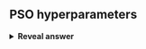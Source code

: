 ## PSO hyperparameters
<details>
<summary><b>Reveal answer</b></summary>
- Swarm size<br>- Neighbourhood size<br>- Number of iterations<br>- c1 and c2<br>
</details>
